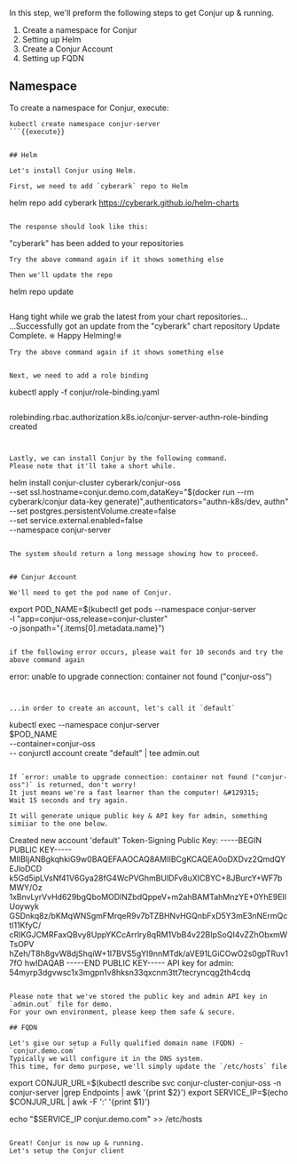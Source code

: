 

In this step, we'll preform the following steps to get Conjur up & running.

1. Create a namespace for Conjur
2. Setting up Helm
3. Create a Conjur Account
4. Setting up FQDN

## Namespace

To create a namespace for Conjur, execute:
```
kubectl create namespace conjur-server
```{{execute}}


## Helm 

Let's install Conjur using Helm.

First, we need to add `cyberark` repo to Helm
```
helm repo add cyberark https://cyberark.github.io/helm-charts
```{{execute}}

The response should look like this:
```
"cyberark" has been added to your repositories
```
Try the above command again if it shows something else

Then we'll update the repo
```
helm repo update
```{{execute}}

```
Hang tight while we grab the latest from your chart repositories...
...Successfully got an update from the "cyberark" chart repository
Update Complete. ⎈ Happy Helming!⎈
```
Try the above command again if it shows something else


Next, we need to add a role binding

```
kubectl apply -f conjur/role-binding.yaml
```{{execute}}
```
rolebinding.rbac.authorization.k8s.io/conjur-server-authn-role-binding created
```


Lastly, we can install Conjur by the following command.
Please note that it'll take a short while.

```
helm install conjur-cluster cyberark/conjur-oss \
     --set ssl.hostname=conjur.demo.com,dataKey="$(docker run --rm cyberark/conjur data-key generate)",authenticators="authn-k8s/dev, authn" \
     --set postgres.persistentVolume.create=false \
     --set service.external.enabled=false \
     --namespace conjur-server
```{{execute}}

The system should return a long message showing how to proceed.


## Conjur Account

We'll need to get the pod name of Conjur.
```
 export POD_NAME=$(kubectl get pods --namespace conjur-server \
   -l "app=conjur-oss,release=conjur-cluster" \
   -o jsonpath="{.items[0].metadata.name}")
```{{execute}}

if the following error occurs, please wait for 10 seconds and try the above command again
```
error: unable to upgrade connection: container not found ("conjur-oss")
```


...in order to create an account, let's call it `default`

```
kubectl exec --namespace conjur-server \
    $POD_NAME \
  --container=conjur-oss \
  -- conjurctl account create "default" | tee admin.out
```{{execute}}
 
If `error: unable to upgrade connection: container not found ("conjur-oss")` is returned, don't worry!
It just means we're a fast learner than the computer! &#129315;	
Wait 15 seconds and try again.
 
It will generate unique public key & API key for admin, something simiiar to the one below. 
```
Created new account 'default'
Token-Signing Public Key: -----BEGIN PUBLIC KEY-----
MIIBIjANBgkqhkiG9w0BAQEFAAOCAQ8AMIIBCgKCAQEA0oDXDvz2QmdQYEJloDCD
k5Gd5ipLVsNf41V6Gya28fG4WcPVGhmBUlDFv8uXICBYC+8JBurcY+WF7bMWY/Oz
1xBnvLyrVvHd629bgQboMODlNZbdQppeV+m2ahBAMTahMnzYE+0YhE9ElIUoywyk
GSDnkq8z/bKMqWNSgmFMrqeR9v7bTZBHNvHGQnbFxD5Y3mE3nNErmQctl11KfyC/
cRIKGJCMRFaxQBvy8UppYKCcArrlry8qRM1VbB4v22BIpSoQI4vZZhObxmWTsOPV
hZeh/T8h8gvW8djShqiW+1I7BVS5gYI9nnMTdk/aVE91LGiCOwO2s0gpTRuv17fO
hwIDAQAB
-----END PUBLIC KEY-----
API key for admin: 54myrp3dgvwsc1x3mgpn1v8hksn33qxcnm3tt7tecryncqg2th4cdq
```
 
Please note that we've stored the public key and admin API key in `admin.out` file for demo. 
For your own environment, please keep them safe & secure.

## FQDN

Let's give our setup a Fully qualified domain name (FQDN) - `conjur.demo.com`
Typically we will configure it in the DNS system.
This time, for demo purpose, we'll simply update the `/etc/hosts` file

```
export CONJUR_URL=$(kubectl describe svc conjur-cluster-conjur-oss -n conjur-server |grep Endpoints | awk '{print $2}')
export SERVICE_IP=$(echo $CONJUR_URL | awk  -F ':' '{print $1}')

echo "$SERVICE_IP conjur.demo.com" >> /etc/hosts
```{{execute}}

Great! Conjur is now up & running.
Let's setup the Conjur client
